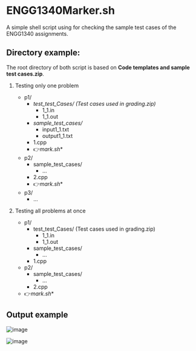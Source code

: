 # ENGG1340Marker.sh

A simple shell script using for checking the sample test cases of the ENGG1340 assignments.

## Directory example:
The root directory of both script is based on **Code templates and sample test cases.zip**.

1. Testing only one problem
   - p1/
     - *test_test_Cases/  (Test cases used in grading.zip)*
       -  1_1.in
       -  1_1.out
     - *sample_test_cases/*
       - input1_1.txt
       - output1_1.txt
     - 1.cpp
     - 👉**mark*.sh**
   - p2/
     - sample_test_cases/
       - ...
     - 2.cpp
     - 👉**mark*.sh**
   - p3/
     - ...

2. Testing all problems at once
   - p1/
     - test_test_Cases/  (Test cases used in grading.zip)
       -  1_1.in
       -  1_1.out
     - sample_test_cases/
       - ...
     - 1.cpp
   - p2/
     - sample_test_cases/
       - ...
     - 2.cpp
   - 👉**mark*.sh**


## Output example
![image](https://user-images.githubusercontent.com/87050903/165787614-19a40843-8663-4ef0-b36c-dbe83a7d02c1.png)

![image](https://user-images.githubusercontent.com/87050903/165787622-75213ad2-9978-4731-a88f-a3f6ccf34589.png)
